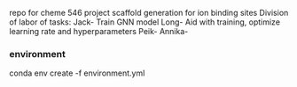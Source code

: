 repo for cheme 546 project
scaffold generation for ion binding sites
Division of labor of tasks:
Jack- Train GNN model
Long- Aid with training, optimize learning rate and hyperparameters
Peik- 
Annika- 
### environment
conda env create -f environment.yml

